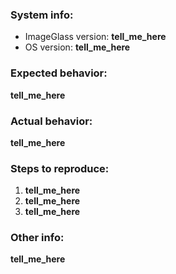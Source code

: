 <!-- Use this template when you want to report a **_bug_** only. **<<==== DELETE THIS LINE**  -->

### System info:
- ImageGlass version: ____tell_me_here____
- OS version: ____tell_me_here____


### Expected behavior:
____tell_me_here____


### Actual behavior:
____tell_me_here____


### Steps to reproduce:
1. ____tell_me_here____
2. ____tell_me_here____
3. ____tell_me_here____


### Other info:
____tell_me_here____


<!-- Love imageglass? Please consider supporting our collective:
👉  https://opencollective.com/imageglass/donate -->
